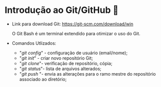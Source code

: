 # Introdução ao Git/GitHub :bookmark_tabs:

- Link para download Git: https://git-scm.com/download/win

  O Git Bash é um terminal extendido para otimizar o uso do Git.

- Comandos Utlizados:
  - "*git config*" - configuração de usuário (email/nome);
  - "*git init*" - criar novo repositório Git;
  - "*git clone*"- verificação de repositório, cópia;
  - "*git status*"- lista de arquivos alterados;
  - "*git push* "- envia as alterações para o ramo mestre do repositório associado ao diretório;
